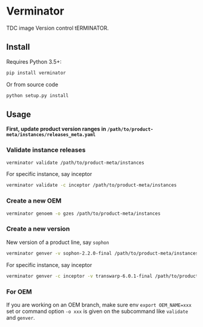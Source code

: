 # Verminator

TDC image Version control tERMINATOR.

## Install

Requires Python 3.5+:
```bash
pip install verminator
```
Or from source code
```bash
python setup.py install
```

## Usage

**First, update product version ranges in `/path/to/product-meta/instances/releases_meta.yaml`**

### Validate instance releases

```bash
verminator validate /path/to/product-meta/instances
```

For specific instance, say inceptor

```bash
verminator validate -c inceptor /path/to/product-meta/instances
```

### Create a new OEM

```bash
verminator genoem -o gzes /path/to/product-meta/instances
```

### Create a new version

New version of a product line, say `sophon`
```bash
verminator genver -v sophon-2.2.0-final /path/to/product-meta/instances
```

For specific instance, say inceptor
```bash
verminator genver -c inceptor -v transwarp-6.0.1-final /path/to/product-meta/instances
```

### For OEM

If you are working on an OEM branch, make sure env `export OEM_NAME=xxx` set or command option `-o xxx` is given on the subcommand like `validate` and `genver`.